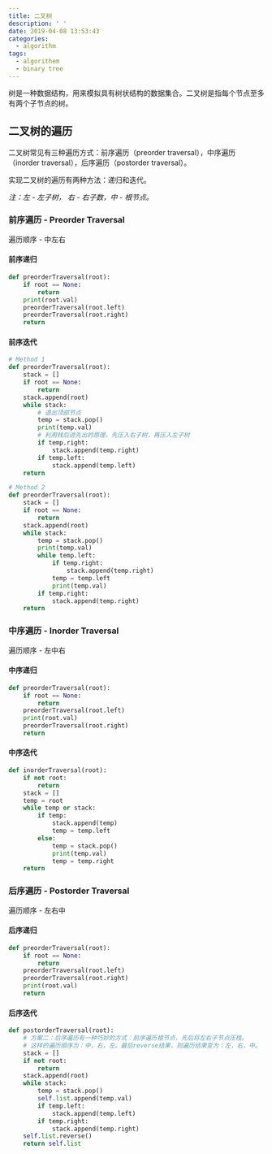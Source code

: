 ```yaml
---
title: 二叉树
description: ' '
date: 2019-04-08 13:53:43
categories:
  - algorithm
tags:
  - algorithem
  - binary tree
---
```


树是一种数据结构，用来模拟具有树状结构的数据集合。二叉树是指每个节点至多有两个子节点的树。

## 二叉树的遍历

二叉树常见有三种遍历方式：前序遍历（preorder traversal），中序遍历（inorder traversal），后序遍历（postorder traversal）。

实现二叉树的遍历有两种方法：递归和迭代。

_注：左 - 左子树， 右 - 右子数，中 - 根节点。_

### 前序遍历 - Preorder Traversal

遍历顺序 - 中左右

#### 前序递归

```python
def preorderTraversal(root):
    if root == None:
        return
    print(root.val)
    preorderTraversal(root.left)
    preorderTraversal(root.right)
    return
```

#### 前序迭代

```python
# Method 1
def preorderTraversal(root):
    stack = []
    if root == None:
        return
    stack.append(root)
    while stack:
        # 退出顶部节点
        temp = stack.pop()
        print(temp.val)
        # 利用栈后进先出的原理，先压入右子树，再压入左子树
        if temp.right:
            stack.append(temp.right)
        if temp.left:
            stack.append(temp.left)
    return

# Method 2
def preorderTraversal(root):
    stack = []
    if root == None:
        return
    stack.append(root)
    while stack:
        temp = stack.pop()
        print(temp.val)
        while temp.left:
            if temp.right:
                stack.append(temp.right)
            temp = temp.left
            print(temp.val)
        if temp.right:
            stack.append(temp.right)
    return
```

### 中序遍历 - Inorder Traversal

遍历顺序 - 左中右

#### 中序递归

```python
def preorderTraversal(root):
    if root == None:
        return
    preorderTraversal(root.left)
    print(root.val)
    preorderTraversal(root.right)
    return
```

#### 中序迭代

```python
def inorderTraversal(root):
    if not root:
        return
    stack = []
    temp = root
    while temp or stack:
        if temp:
            stack.append(temp)
            temp = temp.left
        else:
            temp = stack.pop()
            print(temp.val)
            temp = temp.right
    return
```

### 后序遍历 - Postorder Traversal

遍历顺序 - 左右中

#### 后序递归

```python
def preorderTraversal(root):
    if root == None:
        return
    preorderTraversal(root.left)
    preorderTraversal(root.right)
    print(root.val)
    return
```

#### 后序迭代

```python
def postorderTraversal(root):
    # 方案二：后序遍历有一种巧妙的方式：前序遍历根节点，先后将左右子节点压栈。
    # 这样的遍历顺序为：中，右，左。最后reverse结果，则遍历结果变为：左，右，中。
    stack = []
    if not root:
        return
    stack.append(root)
    while stack:
        temp = stack.pop()
        self.list.append(temp.val)
        if temp.left:
            stack.append(temp.left)
        if temp.right:
            stack.append(temp.right)
    self.list.reverse()
    return self.list
```
